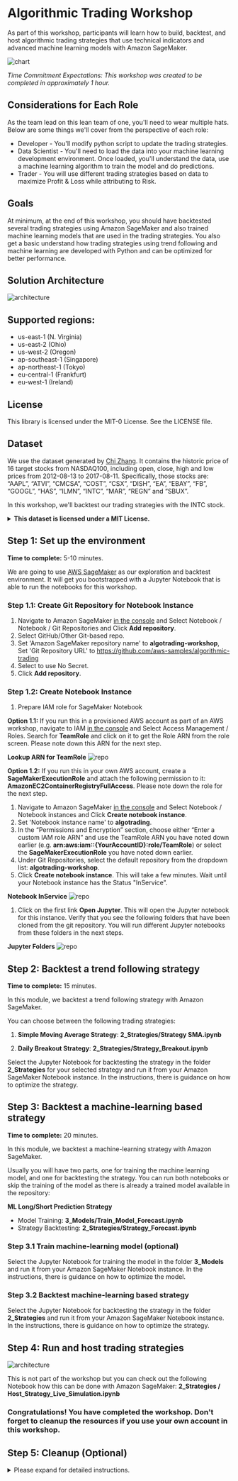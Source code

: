 # Algorithmic Trading Workshop

As part of this workshop, participants will learn how to build, backtest, and host algorithmic trading strategies that use technical indicators and advanced machine learning models with Amazon SageMaker.

![chart](assets/chart.png)

_Time Commitment Expectations: This workshop was created to be completed in approximately 1 hour._

## Considerations for Each Role
As the team lead on this lean team of one, you'll need to wear multiple hats.  Below are some things we'll cover from the perspective of each role:
* Developer - You'll modify python script to update the trading strategies.
* Data Scientist - You'll need to load the data into your machine learning development environment.  Once loaded, you'll understand the data, use a machine learning algorithm to train the model and do predictions.
* Trader - You will use different trading strategies based on data to maximize Profit & Loss while attributing to Risk.

## Goals

At minimum, at the end of this workshop, you should have backtested several trading strategies using Amazon SageMaker and also trained machine learning models that are used in the trading strategies. You also get a basic understand how trading strategies using trend following and machine learning are developed with Python and can be optimized for better performance.

## Solution Architecture

![architecture](assets/arch-backtest.png)

## Supported regions:
* us-east-1 (N. Virginia)
* us-east-2 (Ohio)
* us-west-2 (Oregon)
* ap-southeast-1 (Singapore)
* ap-northeast-1 (Tokyo)
* eu-central-1 (Frankfurt)
* eu-west-1 (Ireland)

## License

This library is licensed under the MIT-0 License. See the LICENSE file.

## Dataset

We use the dataset generated by [Chi Zhang](https://github.com/vermouth1992/drl-portfolio-management/tree/master/src/utils/datasets). It contains the historic price of 16 target stocks from NASDAQ100, including open, close, high and low prices from 2012-08-13 to 2017-08-11. Specifically, those stocks are: “AAPL”, “ATVI”, “CMCSA”, “COST”, “CSX”, “DISH”, “EA”, “EBAY”, “FB”, “GOOGL”, “HAS”, “ILMN”, “INTC”, “MAR”, “REGN” and “SBUX”.

In this workshop, we'll backtest our trading strategies with the INTC stock.

<details>
<summary>  
<b>This dataset is licensed under a MIT License.</b>
</summary>

Copyright (c) 2017 Chi Zhang

Permission is hereby granted, free of charge, to any person obtaining a copy of this software and associated documentation files (the "Software"), to deal in the Software without restriction, including without limitation the rights to use, copy, modify, merge, publish, distribute, sublicense, and/or sell copies of the Software, and to permit persons to whom the Software is furnished to do so, subject to the following conditions:

The above copyright notice and this permission notice shall be included in all copies or substantial portions of the Software.

THE SOFTWARE IS PROVIDED "AS IS", WITHOUT WARRANTY OF ANY KIND, EXPRESS OR IMPLIED, INCLUDING BUT NOT LIMITED TO THE WARRANTIES OF MERCHANTABILITY, FITNESS FOR A PARTICULAR PURPOSE AND NONINFRINGEMENT. IN NO EVENT SHALL THE AUTHORS OR COPYRIGHT HOLDERS BE LIABLE FOR ANY CLAIM, DAMAGES OR OTHER LIABILITY, WHETHER IN AN ACTION OF CONTRACT, TORT OR OTHERWISE, ARISING FROM, OUT OF OR IN CONNECTION WITH THE SOFTWARE OR THE USE OR OTHER DEALINGS IN THE SOFTWARE.
</details>

## Step 1: Set up the environment

**Time to complete:** 5-10 minutes.

We are going to use [AWS SageMaker](https://aws.amazon.com/sagemaker/) as our exploration and backtest environment. It will get you bootstrapped with a Jupyter Notebook that is able to run the notebooks for this workshop.

### Step 1.1: Create Git Repository for Notebook Instance

1. Navigate to Amazon SageMaker [in the console](https://console.aws.amazon.com/sagemaker) and Select Notebook / Notebook / Git Repositories and Click **Add repository**.
1. Select GitHub/Other Git-based repo.
1. Set 'Amazon SageMaker repository name' to **algotrading-workshop**, Set 'Git Repository URL' to https://github.com/aws-samples/algorithmic-trading
1. Select to use No Secret.
1. Click **Add repository**.

### Step 1.2: Create Notebook Instance

1. Prepare IAM role for SageMaker Notebook

  **Option 1.1:** If you run this in a provisioned AWS account as part of an AWS workshop, navigate to IAM [in the console](https://console.aws.amazon.com/iam) and Select Access Management / Roles. Search for **TeamRole** and click on it to get the Role ARN from the role screen. Please note down this ARN for the next step.

  **Lookup ARN for TeamRole**
  ![repo](assets/iam-role.png)

  **Option 1.2:** If you run this in your own AWS account, create a **SageMakerExecutionRole** and attach the following permission to it: **AmazonEC2ContainerRegistryFullAccess**. Please note down the role for the next step.

1. Navigate to Amazon SageMaker [in the console](https://console.aws.amazon.com/sagemaker) and Select Notebook / Notebook instances and Click **Create notebook instance**.
1. Set 'Notebook instance name' to **algotrading**.
1. In the “Permissions and Encryption” section, choose either “Enter a custom IAM role ARN” and use the TeamRole ARN you have noted down earlier (e.g. **arn:aws:iam::{YourAccountID}:role/TeamRole**) or select the **SageMakerExecutionRole** you have noted down earlier.
1. Under Git Repositories, select the default repository from the dropdown list: **algotrading-workshop**.
1. Click **Create notebook instance**. This will take a few minutes. Wait until your Notebook instance has the Status "InService".

  **Notebook InService**
  ![repo](assets/notebooks.png)

1. Click on the first link **Open Jupyter**. This will open the Jupyter notebook for this instance. Verify that you see the following folders that have been cloned from the git repository. You will run different Jupyter notebooks from these folders in the next steps.

  **Jupyter Folders**
  ![repo](assets/jupyter.png)

## Step 2: Backtest a trend following strategy

**Time to complete:** 15 minutes.

In this module, we backtest a trend following strategy with Amazon SageMaker.

You can choose between the following trading strategies:
1. **Simple Moving Average Strategy**: **2_Strategies/Strategy SMA.ipynb**

1. **Daily Breakout Strategy**: **2_Strategies/Strategy_Breakout.ipynb**

Select the Jupyter Notebook for backtesting the strategy in the folder **2_Strategies** for your selected strategy and run it from your Amazon SageMaker Notebook instance. In the instructions, there is guidance on how to optimize the strategy.


## Step 3: Backtest a machine-learning based strategy

**Time to complete:** 20 minutes.

In this module, we backtest a machine-learning strategy with Amazon SageMaker.

Usually you will have two parts, one for training the machine learning model, and one for backtesting the strategy. You can run both notebooks or skip the training of the model as there is already a trained model available in the repository:

**ML Long/Short Prediction Strategy**
* Model Training: **3_Models/Train_Model_Forecast.ipynb**
* Strategy Backtesting: **2_Strategies/Strategy_Forecast.ipynb**

### Step 3.1 Train machine-learning model (optional)

Select the Jupyter Notebook for training the model in the folder **3_Models** and run it from your Amazon SageMaker Notebook instance. In the instructions, there is guidance on how to optimize the model.

### Step 3.2 Backtest machine-learning based strategy

Select the Jupyter Notebook for backtesting the strategy in the folder **2_Strategies** and run it from your Amazon SageMaker Notebook instance. In the instructions, there is guidance on how to optimize the strategy.

## Step 4: Run and host trading strategies

![architecture](assets/arch-host.png)

This is not part of the workshop but you can check out the following Notebook how this can be done with Amazon SageMaker: **2_Strategies / Host_Strategy_Live_Simulation.ipynb**

### Congratulations! You have completed the workshop. Don't forget to cleanup the resources if you use your own account in this workshop.

## Step 5: Cleanup (Optional)

<details>
<summary>  
Please expand for detailed instructions.
</summary>

To avoid charges for resources you no longer need when you’re done with this workshop, you can delete them or, in the case of your notebook instance, stop them. Here are the resources you should consider:

### Step 5.1: Notebook instances

You have two options if you do not want to keep the notebook instance running. If you would like to save it for later, you can stop rather than deleting it.

1. To stop a notebook instance: click the Notebook instances link in the left pane of the SageMaker console home page. Next, click the Stop link under the ‘Actions’ column to the left of your notebook instance’s name. After the notebook instance is stopped, you can start it again by clicking the Start link. Keep in mind that if you stop rather than delete it, you will be charged for the storage associated with it.
1. To delete a notebook instance: first stop it per the instruction above. Next, click the radio button next to your notebook instance, then select Delete from the Actions drop down menu.

### Step 5.2: S3 Bucket

If you retain the S3 bucket used in this workshop, you will be charged for storage. To avoid these charges if you no longer wish to use the bucket, you may delete it. To delete the bucket, go to the S3 service console, and locate your bucket’s name in the bucket table. Next, click in the bucket table row for your bucket to highlight the table row. At the top of the table, the Delete Bucket button should now be enabled, so click it and then click the Confirm button in the resulting pop-up to complete the deletion.

### Step 5.3: Elastic Container Registry (ECR)

if you retain containers in ECR you created for this workshop, you could be charged for storage. To avoid these charges if you no longer wish to use these containers, you may delete it. To delete containers, go to the ECR service console.
